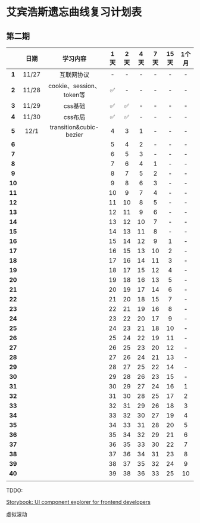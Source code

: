 # 艾宾浩斯遗忘曲线复习计划表

## 第二期

|        | 日期    | 学习内容                    | 1天  | 2天  | 4天  | 7天  | 15天 | 1个月 |
|:------:|:-----:|:-----------------------:|:---:|:---:|:---:|:---:|:---:|:---:|
| **1**  | 11/27 | 互联网协议                   | -   | -   | -   | -   | -   | -   |
| **2**  | 11/28 | cookie、session、token等   | ✅   | -   | -   | -   | -   | -   |
| **3**  | 11/29 | css基础                   | ✅   | ✅   | -   | -   | -   | -   |
| **4**  | 11/30 | css布局                   | ✅   | ✅   | -   | -   | -   | -   |
| **5**  | 12/1  | transition&cubic-bezier | 4   | 3   | 1   | -   | -   | -   |
| **6**  |       |                         | 5   | 4   | 2   | -   | -   | -   |
| **7**  |       |                         | 6   | 5   | 3   | -   | -   | -   |
| **8**  |       |                         | 7   | 6   | 4   | 1   | -   | -   |
| **9**  |       |                         | 8   | 7   | 5   | 2   | -   | -   |
| **10** |       |                         | 9   | 8   | 6   | 3   | -   | -   |
| **11** |       |                         | 10  | 9   | 7   | 4   | -   | -   |
| **12** |       |                         | 11  | 10  | 8   | 5   | -   | -   |
| **13** |       |                         | 12  | 11  | 9   | 6   | -   | -   |
| **14** |       |                         | 13  | 12  | 10  | 7   | -   | -   |
| **15** |       |                         | 14  | 13  | 11  | 8   | -   | -   |
| **16** |       |                         | 15  | 14  | 12  | 9   | 1   | -   |
| **17** |       |                         | 16  | 15  | 13  | 10  | 2   | -   |
| **18** |       |                         | 17  | 16  | 14  | 11  | 3   | -   |
| **19** |       |                         | 18  | 17  | 15  | 12  | 4   | -   |
| **20** |       |                         | 19  | 18  | 16  | 13  | 5   | -   |
| **21** |       |                         | 20  | 19  | 17  | 14  | 6   | -   |
| **22** |       |                         | 21  | 20  | 18  | 15  | 7   | -   |
| **23** |       |                         | 22  | 21  | 19  | 16  | 8   | -   |
| **24** |       |                         | 23  | 22  | 20  | 17  | 9   | -   |
| **25** |       |                         | 24  | 23  | 21  | 18  | 10  | -   |
| **26** |       |                         | 25  | 24  | 22  | 19  | 11  | -   |
| **27** |       |                         | 26  | 25  | 23  | 20  | 12  | -   |
| **28** |       |                         | 27  | 26  | 24  | 21  | 13  | -   |
| **29** |       |                         | 28  | 27  | 25  | 22  | 14  | -   |
| **30** |       |                         | 29  | 28  | 26  | 23  | 15  | -   |
| **31** |       |                         | 30  | 29  | 27  | 24  | 16  | 1   |
| **32** |       |                         | 31  | 30  | 28  | 25  | 17  | 2   |
| **33** |       |                         | 32  | 31  | 29  | 26  | 18  | 3   |
| **34** |       |                         | 33  | 32  | 30  | 27  | 19  | 4   |
| **35** |       |                         | 34  | 33  | 31  | 28  | 20  | 5   |
| **36** |       |                         | 35  | 34  | 32  | 29  | 21  | 6   |
| **37** |       |                         | 36  | 35  | 33  | 30  | 22  | 7   |
| **38** |       |                         | 37  | 36  | 34  | 31  | 23  | 8   |
| **39** |       |                         | 38  | 37  | 35  | 32  | 24  | 9   |
| **40** |       |                         | 39  | 38  | 36  | 33  | 25  | 10  |
|        |       |                         |     |     |     |     |     |     |

TDDO: 

[Storybook: UI component explorer for frontend developers](https://storybook.js.org/)

虚拟滚动
